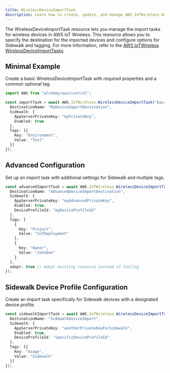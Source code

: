 ```yaml
---
title: WirelessDeviceImportTask
description: Learn how to create, update, and manage AWS IoTWireless WirelessDeviceImportTasks using Alchemy Cloud Control.
---
```



The WirelessDeviceImportTask resource lets you manage the import tasks for wireless devices in AWS IoT Wireless. This resource allows you to specify the destination for the imported devices and configure options for Sidewalk and tagging. For more information, refer to the [AWS IoTWireless WirelessDeviceImportTasks](https://docs.aws.amazon.com/iotwireless/latest/userguide/).

## Minimal Example

Create a basic WirelessDeviceImportTask with required properties and a common optional tag.

```ts
import AWS from "alchemy/aws/control";

const importTask = await AWS.IoTWireless.WirelessDeviceImportTask("basicImportTask", {
  DestinationName: "MyDeviceImportDestination",
  Sidewalk: {
    AppServerPrivateKey: "myPrivateKey",
    Enabled: true
  },
  Tags: [{
    Key: "Environment",
    Value: "Test"
  }]
});
```

## Advanced Configuration

Set up an import task with additional settings for Sidewalk and multiple tags.

```ts
const advancedImportTask = await AWS.IoTWireless.WirelessDeviceImportTask("advancedImportTask", {
  DestinationName: "AdvancedDeviceImportDestination",
  Sidewalk: {
    AppServerPrivateKey: "myAdvancedPrivateKey",
    Enabled: true,
    DeviceProfileId: "myDeviceProfileId"
  },
  Tags: [
    {
      Key: "Project",
      Value: "IoTDeployment"
    },
    {
      Key: "Owner",
      Value: "JohnDoe"
    }
  ],
  adopt: true // Adopt existing resource instead of failing
});
```

## Sidewalk Device Profile Configuration

Create an import task specifically for Sidewalk devices with a designated device profile.

```ts
const sidewalkImportTask = await AWS.IoTWireless.WirelessDeviceImportTask("sidewalkImportTask", {
  DestinationName: "SidewalkDeviceImport",
  Sidewalk: {
    AppServerPrivateKey: "anotherPrivateKeyForSidewalk",
    Enabled: true,
    DeviceProfileId: "specificDeviceProfileId"
  },
  Tags: [{
    Key: "Usage",
    Value: "Sidewalk"
  }]
});
```
